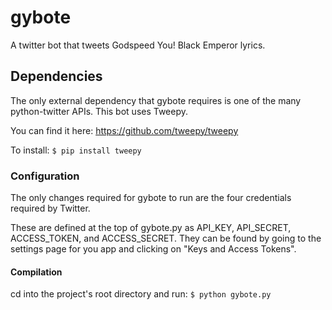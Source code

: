 # gybote
A twitter bot that tweets Godspeed You! Black Emperor lyrics.

## Dependencies
The only external dependency that gybote requires is one of the many python-twitter APIs. This bot uses Tweepy.

You can find it here: https://github.com/tweepy/tweepy

To install:
```$ pip install tweepy```
    
### Configuration
The only changes required for gybote to run are the four credentials required by Twitter. 

These are defined at the top of gybote.py as API_KEY, API_SECRET, ACCESS_TOKEN, and ACCESS_SECRET. They can be found by going to the settings page for you app and clicking on "Keys and Access Tokens".

#### Compilation
cd into the project's root directory and run:
```$ python gybote.py```
